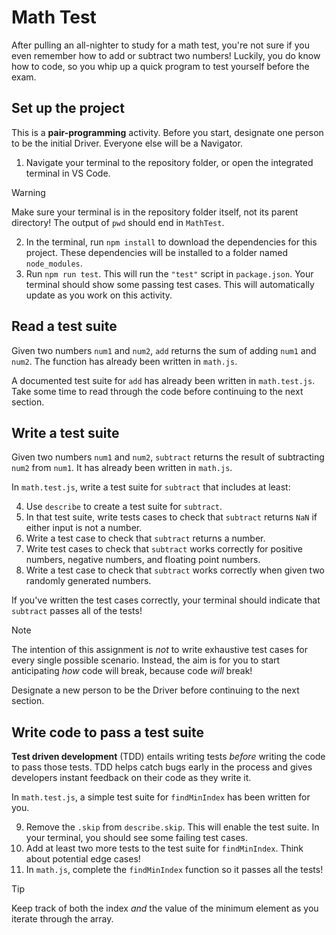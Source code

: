 # Math Test

After pulling an all-nighter to study for a math test, you're not sure if you even remember how to add or subtract two numbers! Luckily, you do know how to code, so you whip up a quick program to test yourself before the exam.

## Set up the project

This is a **pair-programming** activity. Before you start, designate one person to be the initial Driver. Everyone else will be a Navigator.

1. Navigate your terminal to the repository folder, or open the integrated terminal in VS Code.

> [!WARNING]
>
> Make sure your terminal is in the repository folder itself, not its parent directory! The output of `pwd` should end in `MathTest`.

2. In the terminal, run `npm install` to download the dependencies for this project. These dependencies will be installed to a folder named `node_modules`.
3. Run `npm run test`. This will run the `"test"` script in `package.json`. Your terminal should show some passing test cases. This will automatically update as you work on this activity.

## Read a test suite

Given two numbers `num1` and `num2`, `add` returns the sum of adding `num1` and `num2`. The function has already been written in `math.js`.

A documented test suite for `add` has already been written in `math.test.js`. Take some time to read through the code before continuing to the next section.

## Write a test suite

Given two numbers `num1` and `num2`, `subtract` returns the result of subtracting `num2` from `num1`. It has already been written in `math.js`.

In `math.test.js`, write a test suite for `subtract` that includes at least:

4. Use `describe` to create a test suite for `subtract`.
5. In that test suite, write tests cases to check that `subtract` returns `NaN` if either input is not a number.
6. Write a test case to check that `subtract` returns a number.
7. Write test cases to check that `subtract` works correctly for positive numbers, negative numbers, and floating point numbers.
8. Write a test case to check that `subtract` works correctly when given two randomly generated numbers.

If you've written the test cases correctly, your terminal should indicate that `subtract` passes all of the tests!

> [!NOTE]
>
> The intention of this assignment is _not_ to write exhaustive test cases for every single possible scenario. Instead, the aim is for you to start anticipating _how_ code will break, because code _will_ break!

Designate a new person to be the Driver before continuing to the next section.

## Write code to pass a test suite

**Test driven development** (TDD) entails writing tests _before_ writing the code to pass those tests. TDD helps catch bugs early in the process and gives developers instant feedback on their code as they write it.

In `math.test.js`, a simple test suite for `findMinIndex` has been written for you.

9.  Remove the `.skip` from `describe.skip`. This will enable the test suite. In your terminal, you should see some failing test cases.
10. Add at least two more tests to the test suite for `findMinIndex`. Think about potential edge cases!
11. In `math.js`, complete the `findMinIndex` function so it passes all the tests!

> [!TIP]
>
> Keep track of both the index _and_ the value of the minimum element as you iterate through the array.
